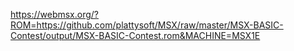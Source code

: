 https://webmsx.org/?ROM=https://github.com/plattysoft/MSX/raw/master/MSX-BASIC-Contest/output/MSX-BASIC-Contest.rom&MACHINE=MSX1E
